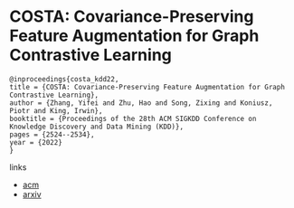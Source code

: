 # COSTA: Covariance-Preserving Feature Augmentation for Graph Contrastive Learning

```
@inproceedings{costa_kdd22,
title = {COSTA: Covariance-Preserving Feature Augmentation for Graph Contrastive Learning},
author = {Zhang, Yifei and Zhu, Hao and Song, Zixing and Koniusz, Piotr and King, Irwin},
booktitle = {Proceedings of the 28th ACM SIGKDD Conference on Knowledge Discovery and Data Mining (KDD)},
pages = {2524--2534},
year = {2022}
}
```

links
- [acm](https://dl.acm.org/doi/10.1145/3534678.3539425)
- [arxiv](https://arxiv.org/abs/2206.04726)
